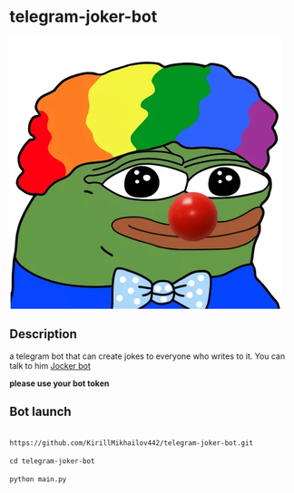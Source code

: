# telegram-joker-bot


![](./assets/avatar.webp)

## Description

a telegram bot that can create jokes to everyone who writes to it.
You can talk to him [Jocker bot](https://t.me/JokesUltra_bot)

__please use your bot token__


## Bot launch


```

https://github.com/KirillMikhailov442/telegram-joker-bot.git

cd telegram-joker-bot

python main.py

```

